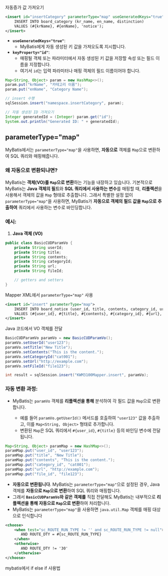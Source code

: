 
자동증가 값 가져오기

```xml
<insert id="insertCategory" parameterType="map" useGeneratedKeys="true" keyProperty="id">
    INSERT INTO board_category (kr_name, en_name, distinction)
    VALUES (#{krName}, #{enName}, 'notice');
</insert>
```


- **`useGeneratedKeys="true"`**:
    - MyBatis에게 자동 생성된 키 값을 가져오도록 지시합니다.
- **`keyProperty="id"`**:
    - 매핑될 객체 또는 파라미터에서 자동 생성된 키 값을 저장할 속성 또는 필드 이름을 지정합니다.
    - 여기서 `id`는 입력 파라미터나 매핑 객체의 필드 이름이어야 합니다.


```java
Map<String, Object> param = new HashMap<>();
param.put("krName", "카테고리 이름");
param.put("enName", "Category Name");

// insert 수행
sqlSession.insert("namespace.insertCategory", param);

// 자동 생성된 ID 가져오기
Integer generatedId = (Integer) param.get("id");
System.out.println("Generated ID: " + generatedId);
```



## parameterType="map"


MyBatis에서는 `parameterType="map"`을 사용하면, **자동으로** 객체를 `Map`으로 변환하여 SQL 쿼리와 매핑해줍니다.

### 왜 자동으로 변환되냐면?

MyBatis는 **객체(VO)를 `Map`으로 변환**하는 기능을 내장하고 있습니다. 기본적으로 MyBatis는 **Java 객체의 필드**와 **SQL 쿼리에서 사용하는 변수**를 매핑할 때, **리플렉션**을 사용해서 객체의 값을 `Map` 형태로 추출합니다. 그래서 특별한 설정 없이 `parameterType="map"`을 사용하면, MyBatis가 **자동으로 객체의 필드 값을 `Map`으로 추출하여** 쿼리에서 사용하는 변수로 바인딩합니다.

### 예시:

1. **Java 객체 (VO)**

```java
public class BasicCUDParamVo {
    private String userId;
    private String title;
    private String contents;
    private String categoryId;
    private String url;
    private String fileId;

    // getters and setters
}
```


Mapper XML에서 `parameterType="map"` 사용
```xml
<insert id="insert" parameterType="map">
    INSERT INTO board_notice (user_id, title, contents, category_id, url, file_id)
    VALUES (#{user_id}, #{title}, #{contents}, #{category_id}, #{url}, #{file_id})
</insert>
```

Java 코드에서 VO 객체를 전달
```java
BasicCUDParamVo paramVo = new BasicCUDParamVo();
paramVo.setUserId("user123");
paramVo.setTitle("New Title");
paramVo.setContents("This is the content.");
paramVo.setCategoryId("cat001");
paramVo.setUrl("http://example.com");
paramVo.setFileId("file123");

int result = sqlSession.insert("KWM3100Mapper.insert", paramVo);
```



### 자동 변환 과정:

- MyBatis는 `paramVo` 객체를 **리플렉션을 통해** 분석하여 각 필드 값을 `Map`으로 변환합니다.
    
    - 예를 들어 `paramVo.getUserId()` 메서드를 호출하여 `"user123"` 값을 추출하고, 이를 `Map<String, Object>` 형태로 추가합니다.
    - 변환된 `Map`은 SQL 쿼리에서 `#{user_id}`, `#{title}` 등의 바인딩 변수에 전달됩니다.

```java
Map<String, Object> paramMap = new HashMap<>();
paramMap.put("user_id", "user123");
paramMap.put("title", "New Title");
paramMap.put("contents", "This is the content.");
paramMap.put("category_id", "cat001");
paramMap.put("url", "http://example.com");
paramMap.put("file_id", "file123");
```


- **자동으로 변환됩니다**. MyBatis는 `parameterType="map"`으로 설정된 경우, Java 객체를 **자동으로 `Map`으로 변환**하여 SQL 쿼리와 매핑합니다.
- 그래서 **`BasicCUDParamVo`와 같은 객체를** 직접 전달해도 MyBatis는 내부적으로 **리플렉션을 통해 자동으로 `Map`으로 변환**하여 처리합니다.
 - MyBatis는 `parameterType="map"`을 사용하면 `java.util.Map` 객체를 매핑 대상으로 인식합니다



```xml
<choose>  
    <when test="sc_ROUTE_RUN_TYPE != '' and sc_ROUTE_RUN_TYPE != null">  
       AND ROUTE_DTY = #{sc_ROUTE_RUN_TYPE}  
    </when>  
    <otherwise>  
       AND ROUTE_DTY != '30'  
    </otherwise>  
</choose>
```

mybatis에서 if else if 사용법



